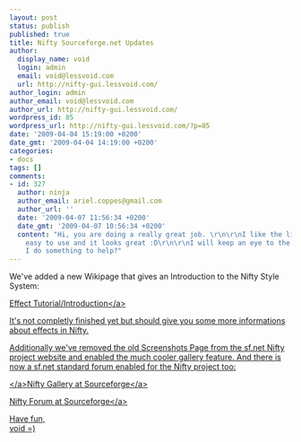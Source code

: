 ```yaml
---
layout: post
status: publish
published: true
title: Nifty Sourceforge.net Updates
author:
  display_name: void
  login: admin
  email: void@lessvoid.com
  url: http://nifty-gui.lessvoid.com/
author_login: admin
author_email: void@lessvoid.com
author_url: http://nifty-gui.lessvoid.com/
wordpress_id: 85
wordpress_url: http://nifty-gui.lessvoid.com/?p=85
date: '2009-04-04 15:19:00 +0200'
date_gmt: '2009-04-04 14:19:00 +0200'
categories:
- docs
tags: []
comments:
- id: 327
  author: ninja
  author_email: ariel.coppes@gmail.com
  author_url: ''
  date: '2009-04-07 11:56:34 +0200'
  date_gmt: '2009-04-07 10:56:34 +0200'
  content: "Hi, you are doing a really great job. \r\n\r\nI like the lib. It is very
    easy to use and it looks great :D\r\n\r\nI will keep an eye to the project. &iquest;Can
    I do something to help?"
---
```

<p>We've added a new Wikipage that gives an Introduction to the Nifty Style System:</p>
<p><a href="http:&#47;&#47;apps.sourceforge.net&#47;mediawiki&#47;nifty-gui&#47;index.php?title=Effect_Introduction">Effect Tutorial&#47;Introduction<&#47;a></p>
<p>It's not completly finished yet but should give you some more informations about effects in Nifty.</p>
<p>Additionally we've removed the old Screenshots Page from the sf.net Nifty project website and enabled the much cooler gallery feature. And there is now a sf.net standard forum enabled for the Nifty project too:</p>
<p><a href="http:&#47;&#47;apps.sourceforge.net&#47;gallery&#47;nifty-gui&#47;"><&#47;a><a href="http:&#47;&#47;apps.sourceforge.net&#47;gallery&#47;nifty-gui&#47;">Nifty Gallery at Sourceforge<&#47;a></p>
<p><a href="http:&#47;&#47;sourceforge.net&#47;forum&#47;?group_id=223898">Nifty Forum at Sourceforge<&#47;a></p>
<p>Have fun,<br />
void =)</p>
